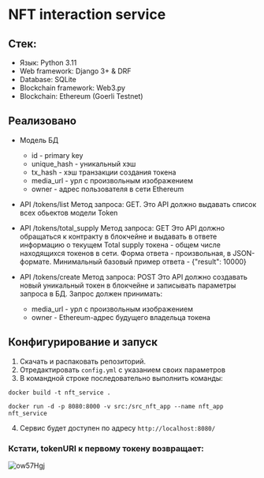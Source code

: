 # NFT interaction service
## Стек:

- Язык: Python 3.11
- Web framework: Django 3+ & DRF
- Database: SQLite
- Blockchain framework: Web3.py
- Blockchain: Ethereum (Goerli Testnet)

## Реализовано
- Модель БД
  - id - primary key
  - unique_hash - уникальный хэш
  - tx_hash - хэш транзакции создания токена
  - media_url - урл с произвольным изображением
  - owner - адрес пользователя в сети Ethereum

- API /tokens/list
Метод запроса: GET.
Это API должно выдавать список всех обьектов модели Token

- API /tokens/total_supply
Метод запроса: GET
Это API должно обращаться к контракту в блокчейне и выдавать в ответе информацию о текущем Total supply токена - общем числе находящихся токенов в сети. Форма ответа - произвольная, в JSON-формате. Минимальный базовый пример ответа - {"result": 10000}

- API /tokens/create
Метод запроса: POST
Это API должно создавать новый уникальный токен в блокчейне и записывать параметры запроса в БД.
Запрос должен принимать:
  - media_url - урл с произвольным изображением
  - owner - Ethereum-адрес будущего владельца токена

## Конфигурирование и запуск
1. Скачать и распаковать репозиторий. 
2. Отредактировать `config.yml` с указанием своих параметров
3. В командной строке последовательно выполнить команды:
```
docker build -t nft_service .

docker run -d -p 8080:8000 -v src:/src_nft_app --name nft_app nft_service
```
4. Сервис будет доступен по адресу `http://localhost:8080/`

### Кстати, tokenURI к первому токену возвращает:
![ow57Hgj](https://user-images.githubusercontent.com/29130600/222440671-a523cc04-ab2a-4250-a315-d360ef87777a.jpeg)
